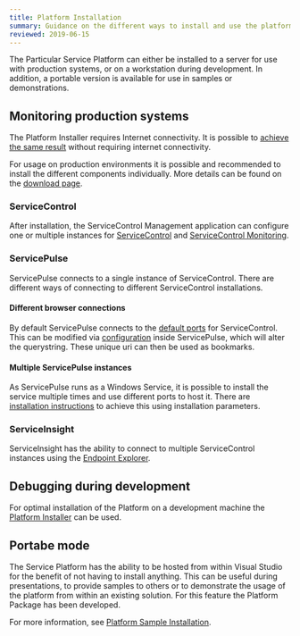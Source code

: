 ```yaml
---
title: Platform Installation
summary: Guidance on the different ways to install and use the platform
reviewed: 2019-06-15
---
```


The Particular Service Platform can either be installed to a server for use with production systems, or on a workstation during development. In addition, a portable version is available for use in samples or demonstrations.

## Monitoring production systems

The Platform Installer requires Internet connectivity. It is possible to [achieve the same result](/platform/installer/offline.md) without requiring internet connectivity.

For usage on production environments it is possible and recommended to install the different components individually. More details can be found on the [download page](https://particular.net/downloads).

### ServiceControl

After installation, the ServiceControl Management application can configure one or multiple instances for [ServiceControl](/servicecontrol/installation.md) and [ServiceControl Monitoring](/servicecontrol/monitoring-instances/installation/).

### ServicePulse

ServicePulse connects to a single instance of ServiceControl. There are different ways of connecting to different ServiceControl installations.

#### Different browser connections

By default ServicePulse connects to the [default ports](/servicepulse/host-config.md#default-connection-to-servicecontrol-and-servicecontrol-monitoring) for ServiceControl. This can be modified via [configuration](/servicepulse/host-config.md#configuring-connections-via-the-servicepulse-ui) inside ServicePulse, which will alter the querystring. These unique uri can then be used as bookmarks.

#### Multiple ServicePulse instances

As ServicePulse runs as a Windows Service, it is possible to install the service multiple times and use different ports to host it. There are [installation instructions](/servicepulse/installation.md#installation-available-installation-parameters) to achieve this using installation parameters.

### ServiceInsight

ServiceInsight has the ability to connect to multiple ServiceControl instances using the [Endpoint Explorer](/serviceinsight/#endpoint-explorer).

## Debugging during development

For optimal installation of the Platform on a development machine the [Platform Installer](/platform/installer/) can be used.

## Portabe mode

The Service Platform has the ability to be hosted from within Visual Studio for the benefit of not having to install anything. This can be useful during presentations, to provide samples to others or to demonstrate the usage of the platform from within an existing solution. For this feature the Platform Package has been developed.

For more information, see [Platform Sample Installation](/platform/platform-sample-package.md).
